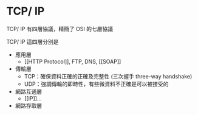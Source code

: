 # TCP/ IP
TCP/ IP 有四層協議，精簡了 OSI 的七層協議

TCP/ IP 這四層分別是
- 應用層
	- [[HTTP Protocol]], FTP, DNS, [[SOAP]]
- 傳輸層
	- TCP：確保資料正確的正確及完整性 (三次握手 three-way handshake)
	- UDP：強調傳輸的即時性，有些微資料不正確是可以被接受的
- 網路互通層
	- [[IP]]...
- 網路存取層